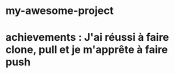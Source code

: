 # my-awesome-project

# achievements : J'ai réussi à faire clone, pull et je m'apprête à faire push
